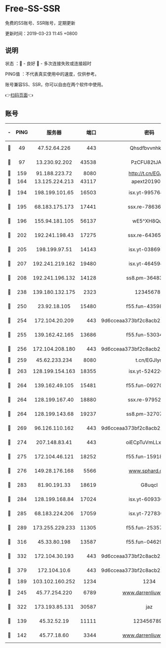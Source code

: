 # Free-SS-SSR

免费的SS账号、SSR账号，定期更新

更新时间：2019-03-23 11:45 +0800

## 说明

状态     ：🙂 - 良好 🙁 - 多次连接失败或连接超时

PING值   ：不代表真实使用中的速度，仅供参考。

账号兼容SS、SSR，你可以自由在两个软件中使用。

👉[扫码页面](https://liesauer.github.io/Free-SS-SSR/)👈

## 账号

|-|PING|服务器|端口|密码|加密方式|区域|
|:----:|:----:|:-----:|-----:|:----:|:----:|:----:|
|🙂|49|47.52.64.226|443|Qhsdfbvvnhkm1|aes-256-cfb|HK|
|🙂|97|13.230.92.202|43538|PzCFU82tJAdZ|aes-256-cfb|JP|
|🙂|159|91.188.223.72|8080|http://t.cn/EGJIyrl|rc4-md5|RU|
|🙂|164|13.125.224.213|43117|apext2019005|chacha20|KR|
|🙂|194|198.199.101.65|16503|isx.yt-99576462|aes-256-cfb|US|
|🙂|195|68.183.175.173|17441|ssx.re-78636175|aes-256-cfb|US|
|🙂|196|155.94.181.105|56137|wE5^XH8Quw|aes-256-cfb|US|
|🙂|202|192.241.198.43|17275|ssx.re-64365080|aes-256-cfb|US|
|🙂|205|198.199.97.51|14143|isx.yt-03869568|aes-256-cfb|US|
|🙂|207|192.241.219.162|19480|isx.yt-46459442|aes-256-cfb|US|
|🙂|208|192.241.196.132|14128|ss8.pm-36483349|aes-256-cfb|US|
|🙂|238|139.180.132.175|2323|123456789|aes-256-cfb|SG|
|🙂|250|23.92.18.105|15480|f55.fun-43598783|aes-256-cfb|US|
|🙂|254|172.104.20.209|443|9d6cceaa373bf2c8acb22e60b6a58be6|aes-256-cfb|US|
|🙂|255|139.162.42.165|13686|f55.fun-53034739|aes-256-cfb|SG|
|🙂|256|172.104.208.180|443|9d6cceaa373bf2c8acb22e60b6a58be6|aes-256-cfb|US|
|🙂|259|45.62.233.234|8080|t.cn/EGJIyrl|rc4-md5|CA|
|🙂|263|128.199.154.163|18355|isx.yt-52422048|aes-256-cfb|SG|
|🙂|264|139.162.49.105|15481|f55.fun-09270327|aes-256-cfb|SG|
|🙂|264|128.199.167.40|18880|ssx.re-97952522|aes-256-cfb|SG|
|🙂|264|128.199.143.68|19237|ss8.pm-32707172|aes-256-cfb|SG|
|🙂|269|96.126.110.162|443|9d6cceaa373bf2c8acb22e60b6a58be6|aes-256-cfb|US|
|🙂|274|207.148.83.41|443|oiECpTuVmLLxk4Ts|aes-256-cfb|AU|
|🙂|275|172.104.46.121|18252|f55.fun-15918908|aes-256-cfb|SG|
|🙂|276|149.28.176.168|5566|www.sphard.com|aes-256-cfb|AU|
|🙂|283|81.90.191.33|18619|G8uqcl|aes-256-cfb|US|
|🙂|284|128.199.168.84|17024|isx.yt-60933075|aes-256-cfb|SG|
|🙂|285|68.183.224.206|17059|isx.yt-72783071|aes-256-cfb|SG|
|🙂|289|173.255.229.233|11305|f55.fun-25357616|aes-256-cfb|US|
|🙂|316|45.33.80.198|13587|f55.fun-04629140|aes-256-cfb|US|
|🙂|332|172.104.30.193|443|9d6cceaa373bf2c8acb22e60b6a58be6|aes-256-cfb|US|
|🙂|379|172.104.10.6|443|9d6cceaa373bf2c8acb22e60b6a58be6|aes-256-cfb|US|
|🙂|189|103.102.160.252|1234|1234|rc4-md5|JP|
|🙂|245|45.77.254.220|6789|www.darrenliuwei.com|aes-256-cfb|SG|
|🙂|322|173.193.85.131|30587|jaz|aes-256-cfb|US|
|🙁|139|45.32.52.19|11111|1234567890|aes-256-cfb|JP|
|🙁|142|45.77.18.60|3344|www.darrenliuwei.com|aes-256-cfb|JP|
